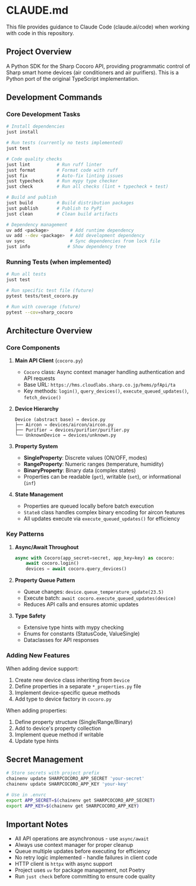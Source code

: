 # CLAUDE.md

This file provides guidance to Claude Code (claude.ai/code) when working with code in this repository.

## Project Overview
A Python SDK for the Sharp Cocoro API, providing programmatic control of Sharp smart home devices (air conditioners and air purifiers). This is a Python port of the original TypeScript implementation.

## Development Commands

### Core Development Tasks
```bash
# Install dependencies
just install

# Run tests (currently no tests implemented)
just test

# Code quality checks
just lint          # Run ruff linter
just format        # Format code with ruff
just fix           # Auto-fix linting issues
just typecheck     # Run mypy type checker
just check         # Run all checks (lint + typecheck + test)

# Build and publish
just build         # Build distribution packages
just publish       # Publish to PyPI
just clean         # Clean build artifacts

# Dependency management
uv add <package>        # Add runtime dependency
uv add --dev <package>  # Add development dependency
uv sync                 # Sync dependencies from lock file
just info              # Show dependency tree
```

### Running Tests (when implemented)
```bash
# Run all tests
just test

# Run specific test file (future)
pytest tests/test_cocoro.py

# Run with coverage (future)
pytest --cov=sharp_cocoro
```

## Architecture Overview

### Core Components

1. **Main API Client** (`cocoro.py`)
   - `Cocoro` class: Async context manager handling authentication and API requests
   - Base URL: `https://hms.cloudlabs.sharp.co.jp/hems/pfApi/ta`
   - Key methods: `login()`, `query_devices()`, `execute_queued_updates()`, `fetch_device()`

2. **Device Hierarchy**
   ```
   Device (abstract base) → device.py
   ├── Aircon → devices/aircon/aircon.py
   ├── Purifier → devices/purifier/purifier.py
   └── UnknownDevice → devices/unknown.py
   ```

3. **Property System**
   - **SingleProperty**: Discrete values (ON/OFF, modes)
   - **RangeProperty**: Numeric ranges (temperature, humidity)
   - **BinaryProperty**: Binary data (complex states)
   - Properties can be readable (`get`), writable (`set`), or informational (`inf`)

4. **State Management**
   - Properties are queued locally before batch execution
   - `State8` class handles complex binary encoding for aircon features
   - All updates execute via `execute_queued_updates()` for efficiency

### Key Patterns

1. **Async/Await Throughout**
   ```python
   async with Cocoro(app_secret=secret, app_key=key) as cocoro:
       await cocoro.login()
       devices = await cocoro.query_devices()
   ```

2. **Property Queue Pattern**
   - Queue changes: `device.queue_temperature_update(23.5)`
   - Execute batch: `await cocoro.execute_queued_updates(device)`
   - Reduces API calls and ensures atomic updates

3. **Type Safety**
   - Extensive type hints with mypy checking
   - Enums for constants (StatusCode, ValueSingle)
   - Dataclasses for API responses

### Adding New Features

When adding device support:
1. Create new device class inheriting from `Device`
2. Define properties in a separate `*_properties.py` file
3. Implement device-specific queue methods
4. Add type to device factory in `cocoro.py`

When adding properties:
1. Define property structure (Single/Range/Binary)
2. Add to device's property collection
3. Implement queue method if writable
4. Update type hints

## Secret Management
```bash
# Store secrets with project prefix
chainenv update SHARPCOCORO_APP_SECRET 'your-secret'
chainenv update SHARPCOCORO_APP_KEY 'your-key'

# Use in .envrc
export APP_SECRET=$(chainenv get SHARPCOCORO_APP_SECRET)
export APP_KEY=$(chainenv get SHARPCOCORO_APP_KEY)
```

## Important Notes

- All API operations are asynchronous - use `async/await`
- Always use context manager for proper cleanup
- Queue multiple updates before executing for efficiency
- No retry logic implemented - handle failures in client code
- HTTP client is `httpx` with async support
- Project uses `uv` for package management, not Poetry
- Run `just check` before committing to ensure code quality